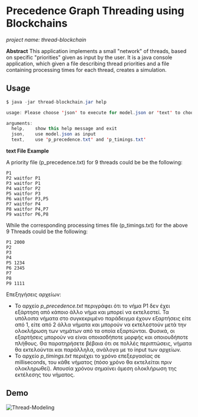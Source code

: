 # Precedence Graph Threading using Blockchains

*project name: thread-blockchain*

**Abstract**
This application implements a small "network" of threads, based on specific "priorities" given as input by the user.
It is a java console application, which given a file describing thread priorities and a file containing processing times for each thread, creates a simulation.

## Usage

```java
$ java -jar thread-blockchain.jar help

usage: Please choose 'json' to execute for model.json or 'text' to choose 'p_precedence.txt' and 'p_timings.txt'

arguments:
  help,    show this help message and exit
  json,    use model.json as input
  text,    use 'p_precedence.txt' and 'p_timings.txt'
```

**text File Example**

A priority file (p_precedence.txt) for 9 threads could be be the following:

```csv
P1
P2 waitfor P1
P3 waitfor P1
P4 waitfor P2
P5 waitfor P3
P6 waitfor P3,P5
P7 waitfor P4
P8 waitfor P4,P7
P9 waitfor P6,P8
```

While the corresponding processing times file (p_timings.txt) for the above 9 Threads could be the following:

```csv
P1 2000
P2
P3
P4
P5 1234
P6 2345
P7
P8
P9 1111
```

Επεξηγήσεις αρχείων:

- Το αρχείο *p_precedence.txt* περιγράφει ότι το νήμα Ρ1 δεν έχει εξάρτηση από κάποιο άλλο νήμα και μπορεί να εκτελεστεί. Τα υπόλοιπα νήματα στο συγκεκριμένο παράδειγμα έχουν εξαρτήσεις είτε από 1, είτε από 2 άλλα νήματα και μπορούν να εκτελεστούν μετά την ολοκλήρωση των νημάτων από τα οποία εξαρτώνται. Φυσικά, οι εξαρτήσεις μπορούν να είναι οποιασδήποτε μορφής και οποιουδήποτε πλήθους. Θα παρατηρήσετε βέβαια ότι σε πολλές περιπτώσεις, νήματα θα εκτελούνται και παράλληλα, ανάλογα με το input των αρχείων.
- Το αρχείο *p_timings.txt* περιέχει το χρόνο επεξεργασίας σε milliseconds, του κάθε
νήματος (πόσο χρόνο θα εκτελείται πριν ολοκληρωθεί). Απουσία χρόνου σημαίνει
άμεση ολοκλήρωση της εκτέλεσης του νήματος.

## Demo

![Thread-Modeling](https://user-images.githubusercontent.com/3985557/118312804-989a3a00-b4fa-11eb-99b0-73af1357e0fa.gif)
